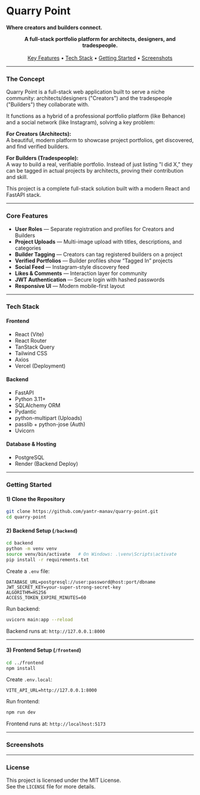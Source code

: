 # Quarry Point  
**Where creators and builders connect.**

<p align="center">
<!--
INSTRUCTION:

Save the logo image I'm generating for you.

Create an img folder in your repo.

Add the logo to that folder and uncomment the line below.
===================================================================
-->
<!-- <img src="img/quarry-point-logo.png" alt="Quarry Point Logo" width="600" /> -->
</p>

<p align="center">
<strong>
A full-stack portfolio platform for architects, designers, and tradespeople.
</strong>
<br /><br />
<a href="#core-features">Key Features</a> •
<a href="#tech-stack">Tech Stack</a> •
<a href="#getting-started">Getting Started</a> •
<a href="#screenshots">Screenshots</a>
</p>

---

### The Concept

Quarry Point is a full-stack web application built to serve a niche community: architects/designers ("Creators") and the tradespeople ("Builders") they collaborate with.

It functions as a hybrid of a professional portfolio platform (like Behance) and a social network (like Instagram), solving a key problem:

**For Creators (Architects):**  
A beautiful, modern platform to showcase project portfolios, get discovered, and find verified builders.

**For Builders (Tradespeople):**  
A way to build a real, verifiable portfolio. Instead of just listing "I did X," they can be tagged in actual projects by architects, proving their contribution and skill.

This project is a complete full-stack solution built with a modern React and FastAPI stack.

---

### Core Features

- **User Roles** — Separate registration and profiles for Creators and Builders  
- **Project Uploads** — Multi-image upload with titles, descriptions, and categories  
- **Builder Tagging** — Creators can tag registered builders on a project  
- **Verified Portfolios** — Builder profiles show “Tagged In” projects  
- **Social Feed** — Instagram-style discovery feed  
- **Likes & Comments** — Interaction layer for community  
- **JWT Authentication** — Secure login with hashed passwords  
- **Responsive UI** — Modern mobile-first layout

---

### Tech Stack

#### Frontend
- React (Vite)
- React Router
- TanStack Query
- Tailwind CSS
- Axios
- Vercel (Deployment)

#### Backend
- FastAPI
- Python 3.11+
- SQLAlchemy ORM
- Pydantic
- python-multipart (Uploads)
- passlib + python-jose (Auth)
- Uvicorn

#### Database & Hosting
- PostgreSQL
- Render (Backend Deploy)

---

### Getting Started

#### 1) Clone the Repository
```bash
git clone https://github.com/yantr-manav/quarry-point.git
cd quarry-point
```

#### 2) Backend Setup (`/backend`)
```bash
cd backend
python -m venv venv
source venv/bin/activate   # On Windows: .\venv\Scripts\activate
pip install -r requirements.txt
```

Create a `.env` file:
```env
DATABASE_URL=postgresql://user:password@host:port/dbname
JWT_SECRET_KEY=your-super-strong-secret-key
ALGORITHM=HS256
ACCESS_TOKEN_EXPIRE_MINUTES=60
```

Run backend:
```bash
uvicorn main:app --reload
```
Backend runs at: `http://127.0.0.1:8000`

---

#### 3) Frontend Setup (`/frontend`)
```bash
cd ../frontend
npm install
```

Create `.env.local`:
```env
VITE_API_URL=http://127.0.0.1:8000
```

Run frontend:
```bash
npm run dev
```
Frontend runs at: `http://localhost:5173`

---

### Screenshots

<!--
Add screenshots into /img folder and uncomment below

### Home Feed
<img src="img/screenshot-home.png" alt="Home Feed">

### Project Detail
<img src="img/screenshot-detail.png" alt="Project Detail">

### Architect Profile
<img src="img/screenshot-profile-creator.png" alt="Creator Profile">

### Builder Profile
<img src="img/screenshot-profile-builder.png" alt="Builder Profile">
-->

---

### License

This project is licensed under the MIT License.  
See the `LICENSE` file for more details.
